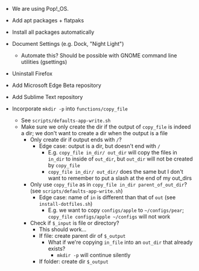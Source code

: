 - We are using Pop!\_OS.

- Add apt packages + flatpaks

- Install all packages automatically

- Document Settings (e.g. Dock, "Night Light")
    - Automate this? Should be possible with GNOME command line utilities (gsettings)

- Uninstall Firefox

- Add Microsoft Edge Beta repository

- Add Sublime Text repository

- Incorporate `mkdir -p` into `functions/copy_file`
    - See `scripts/defaults-app-write.sh`
    - Make sure we only create the dir if the output of `copy_file` is indeed a dir; we don't want to create a dir when the output is a file
        - Only create dir if output ends with `/`?
            - Edge case: output is a dir, but doesn't end with `/`
                - E.g. `copy_file in_dir/ out_dir` will copy the files in `in_dir` to inside of `out_dir`, but `out_dir` will not be created by `copy_file`
                - `copy_file in_dir/ out_dir/` does the same but I don't want to remember to put a slash at the end of my out_dirs
        - Only use `copy_file` as in `copy_file in_dir parent_of_out_dir`? (see `scripts/defaults-app-write.sh`)
            - Edge case: name of `in` is different than that of `out` (see `install-dotfiles.sh`)
                - E.g. we want to copy `configs/apple` to `~/configs/pear`; `copy_file configs/apple ~/configs` will not work
        - Check if `$_input` is file or directory?
            - This should work...
            - If file: create parent dir of `$_output`
                - What if we're copying `in_file` into an `out_dir` that already exists?
                    - `mkdir -p` will continue silently
            - If folder: create dir `$_output`
